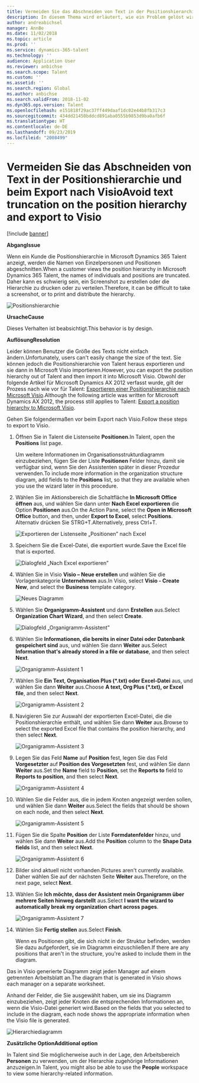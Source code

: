 ```yaml
---
title: Vermeiden Sie das Abschneiden von Text in der Positionshierarchie und beim Export nach Visio
description: In diesem Thema wird erläutert, wie ein Problem gelöst wird, bei dem Namen von Einzelpersonen und Positionen abgeschnitten werden, wenn Kunden die Positionshierarchie in Microsoft Dynamics 365 Talent anzeigen. Das Abschneiden von Text erschwert das Erstellen von Screenshots oder das Drucken der Hierarchie.
author: andreabichsel
manager: AnnBe
ms.date: 11/02/2018
ms.topic: article
ms.prod: ''
ms.service: dynamics-365-talent
ms.technology: ''
audience: Application User
ms.reviewer: anbichse
ms.search.scope: Talent
ms.custom: ''
ms.assetid: ''
ms.search.region: Global
ms.author: anbichse
ms.search.validFrom: 2018-11-02
ms.dyn365.ops.version: Talent
ms.openlocfilehash: e151818f29ac37ff449daaf1dc02e44b8fb317c3
ms.sourcegitcommit: 434dd21450bddcd891aba0555b9853d9ba0afb6f
ms.translationtype: HT
ms.contentlocale: de-DE
ms.lasthandoff: 09/23/2019
ms.locfileid: "2008499"
---
```

# <a name="avoid-text-truncation-on-the-position-hierarchy-and-export-to-visio"></a><span data-ttu-id="c8960-104">Vermeiden Sie das Abschneiden von Text in der Positionshierarchie und beim Export nach Visio</span><span class="sxs-lookup"><span data-stu-id="c8960-104">Avoid text truncation on the position hierarchy and export to Visio</span></span>

[!include [banner](includes/banner.md)]

<span data-ttu-id="c8960-105">**Abgang**</span><span class="sxs-lookup"><span data-stu-id="c8960-105">**Issue**</span></span>

<span data-ttu-id="c8960-106">Wenn ein Kunde die Positionshierarchie in Microsoft Dynamics 365 Talent anzeigt, werden die Namen von Einzelpersonen und Positionen abgeschnitten.</span><span class="sxs-lookup"><span data-stu-id="c8960-106">When a customer views the position hierarchy in Microsoft Dynamics 365 Talent, the names of individuals and positions are truncated.</span></span> <span data-ttu-id="c8960-107">Daher kann es schwierig sein, ein Screenshot zu erstellen oder die Hierarchie zu drucken oder zu verteilen.</span><span class="sxs-lookup"><span data-stu-id="c8960-107">Therefore, it can be difficult to take a screenshot, or to print and distribute the hierarchy.</span></span>

![Positionshierarchie](media/position-h.png)

<span data-ttu-id="c8960-109">**Ursache**</span><span class="sxs-lookup"><span data-stu-id="c8960-109">**Cause**</span></span>

<span data-ttu-id="c8960-110">Dieses Verhalten ist beabsichtigt.</span><span class="sxs-lookup"><span data-stu-id="c8960-110">This behavior is by design.</span></span>

<span data-ttu-id="c8960-111">**Auflösung**</span><span class="sxs-lookup"><span data-stu-id="c8960-111">**Resolution**</span></span>

<span data-ttu-id="c8960-112">Leider können Benutzer die Größe des Texts nicht einfach ändern.</span><span class="sxs-lookup"><span data-stu-id="c8960-112">Unfortunately, users can't easily change the size of the text.</span></span> <span data-ttu-id="c8960-113">Sie können jedoch die Positionshierarchie von Talent heraus exportieren und sie dann in Microsoft Visio importieren.</span><span class="sxs-lookup"><span data-stu-id="c8960-113">However, you can export the position hierarchy out of Talent and then import it into Microsoft Visio.</span></span> <span data-ttu-id="c8960-114">Obwohl der folgende Artikel für Microsoft Dynamics AX 2012 verfasst wurde, gilt der Prozess nach wie vor für Talent: [Exportieren einer Positionshierarchie nach Microsoft Visio](https://docs.microsoft.com/dynamicsax-2012/appuser-itpro/export-a-position-hierarchy-to-microsoft-visio).</span><span class="sxs-lookup"><span data-stu-id="c8960-114">Although the following article was written for Microsoft Dynamics AX 2012, the process still applies to Talent: [Export a position hierarchy to Microsoft Visio](https://docs.microsoft.com/dynamicsax-2012/appuser-itpro/export-a-position-hierarchy-to-microsoft-visio).</span></span>

<span data-ttu-id="c8960-115">Gehen Sie folgendermaßen vor beim Export nach Visio.</span><span class="sxs-lookup"><span data-stu-id="c8960-115">Follow these steps to export to Visio.</span></span>

1. <span data-ttu-id="c8960-116">Öffnen Sie in Talent die Listenseite **Positionen**.</span><span class="sxs-lookup"><span data-stu-id="c8960-116">In Talent, open the **Positions** list page.</span></span>

    <span data-ttu-id="c8960-117">Um weitere Informationen im Organisationsstrukturdiagramm einzubeziehen, fügen Sie der Liste **Positionen** Felder hinzu, damit sie verfügbar sind, wenn Sie den Assistenten später in dieser Prozedur verwenden.</span><span class="sxs-lookup"><span data-stu-id="c8960-117">To include more information in the organization structure diagram, add fields to the **Positions** list, so that they are available when you use the wizard later in this procedure.</span></span>

2. <span data-ttu-id="c8960-118">Wählen Sie im Aktionsbereich die Schaltfläche **In Microsoft Office öffnen** aus, und wählen Sie dann unter **Nach Excel exportieren** die Option **Positionen** aus.</span><span class="sxs-lookup"><span data-stu-id="c8960-118">On the Action Pane, select the **Open in Microsoft Office** button, and then, under **Export to Excel**, select **Positions**.</span></span> <span data-ttu-id="c8960-119">Alternativ drücken Sie STRG+T.</span><span class="sxs-lookup"><span data-stu-id="c8960-119">Alternatively, press Ctrl+T.</span></span>

    ![Exportieren der Listenseite „Positionen” nach Excel](media/org-admin.png)

3. <span data-ttu-id="c8960-121">Speichern Sie die Excel-Datei, die exportiert wurde.</span><span class="sxs-lookup"><span data-stu-id="c8960-121">Save the Excel file that is exported.</span></span>

    ![Dialogfeld „Nach Excel exportieren”](media/export-excel.png)

4. <span data-ttu-id="c8960-123">Wählen Sie in Visio **Visio – Neue erstellen** und wählen Sie die Vorlagenkategorie **Unternehmen** aus.</span><span class="sxs-lookup"><span data-stu-id="c8960-123">In Visio, select **Visio - Create New**, and select the **Business** template category.</span></span>

    ![Neues Diagramm](media/new.png)

5. <span data-ttu-id="c8960-125">Wählen Sie **Organigramm-Assistent** und dann **Erstellen** aus.</span><span class="sxs-lookup"><span data-stu-id="c8960-125">Select **Organization Chart Wizard**, and then select **Create**.</span></span>

    ![Dialogfeld „Organigramm-Assistent”](media/orgchart-wizard.png)

6. <span data-ttu-id="c8960-127">Wählen Sie **Informationen, die bereits in einer Datei oder Datenbank gespeichert sind** aus, und wählen Sie dann **Weiter** aus.</span><span class="sxs-lookup"><span data-stu-id="c8960-127">Select **Information that's already stored in a file or database**, and then select **Next**.</span></span>

    ![Organigramm-Assistent 1](media/orgchart-wizard7.png)

7. <span data-ttu-id="c8960-129">Wählen Sie **Ein Text, Organisation Plus (\*.txt) oder Excel-Datei** aus, und wählen Sie dann **Weiter** aus.</span><span class="sxs-lookup"><span data-stu-id="c8960-129">Choose **A text, Org Plus (\*.txt), or Excel file**, and then select **Next**.</span></span>

    ![Organigramm-Assistent 2](media/orgchart-wizard3.png)

8. <span data-ttu-id="c8960-131">Navigieren Sie zur Auswahl der exportierten Excel-Datei, die die Positionshierarchie enthält, und wählen Sie dann **Weiter** aus.</span><span class="sxs-lookup"><span data-stu-id="c8960-131">Browse to select the exported Excel file that contains the position hierarchy, and then select **Next**.</span></span>

    ![Organigramm-Assistent 3](media/orgchart-wizard2.png)

9. <span data-ttu-id="c8960-133">Legen Sie das Feld **Name** auf **Position** fest, legen Sie das Feld **Vorgesetzter** auf **Position des Vorgesetzten** fest, und wählen Sie dann **Weiter** aus.</span><span class="sxs-lookup"><span data-stu-id="c8960-133">Set the **Name** field to **Position**, set the **Reports to** field to **Reports to position**, and then select **Next**.</span></span>

    ![Organigramm-Assistent 4](media/orgchart-wizard1.png)

10. <span data-ttu-id="c8960-135">Wählen Sie die Felder aus, die in jedem Knoten angezeigt werden sollen, und wählen Sie dann **Weiter** aus.</span><span class="sxs-lookup"><span data-stu-id="c8960-135">Select the fields that should be shown on each node, and then select **Next**.</span></span>

    ![Organigramm-Assistent 5](media/orgchart-wizard5.png)

11. <span data-ttu-id="c8960-137">Fügen Sie die Spalte **Position** der Liste **Formdatenfelder** hinzu, und wählen Sie dann **Weiter** aus.</span><span class="sxs-lookup"><span data-stu-id="c8960-137">Add the **Position** column to the **Shape Data fields** list, and then select **Next**.</span></span>

    ![Organigramm-Assistent 6](media/orgchart-wizard6.png)

12. <span data-ttu-id="c8960-139">Bilder sind aktuell nicht vorhanden.</span><span class="sxs-lookup"><span data-stu-id="c8960-139">Pictures aren't currently available.</span></span> <span data-ttu-id="c8960-140">Daher wählen Sie auf der nächsten Seite **Weiter** aus.</span><span class="sxs-lookup"><span data-stu-id="c8960-140">Therefore, on the next page, select **Next**.</span></span>
13. <span data-ttu-id="c8960-141">Wählen Sie **Ich möchte, dass der Assistent mein Organigramm über mehrere Seiten hinweg darstellt** aus.</span><span class="sxs-lookup"><span data-stu-id="c8960-141">Select **I want the wizard to automatically break my organization chart across pages**.</span></span>

    ![Organigramm-Assistent 7](media/orgchart-wizard4.png)

14. <span data-ttu-id="c8960-143">Wählen Sie **Fertig stellen** aus.</span><span class="sxs-lookup"><span data-stu-id="c8960-143">Select **Finish**.</span></span>

    <span data-ttu-id="c8960-144">Wenn es Positionen gibt, die sich nicht in der Struktur befinden, werden Sie dazu aufgefordert, sie im Diagramm einzuschließen.</span><span class="sxs-lookup"><span data-stu-id="c8960-144">If there are any positions that aren't in the structure, you're asked to include them in the diagram.</span></span>

<span data-ttu-id="c8960-145">Das in Visio generierte Diagramm zeigt jeden Manager auf einem getrennten Arbeitsblatt an.</span><span class="sxs-lookup"><span data-stu-id="c8960-145">The diagram that is generated in Visio shows each manager on a separate worksheet.</span></span>

<span data-ttu-id="c8960-146">Anhand der Felder, die Sie ausgewählt haben, um sie ins Diagramm einzubeziehen, zeigt jeder Knoten die entsprechenden Informationen an, wenn die Visio-Datei generiert wird.</span><span class="sxs-lookup"><span data-stu-id="c8960-146">Based on the fields that you selected to include in the diagram, each node shows the appropriate information when the Visio file is generated.</span></span>

![Hierarchiediagramm](media/hierarchy.png)

<span data-ttu-id="c8960-148">**Zusätzliche Option**</span><span class="sxs-lookup"><span data-stu-id="c8960-148">**Additional option**</span></span>

<span data-ttu-id="c8960-149">In Talent sind Sie möglicherweise auch in der Lage, den Arbeitsbereich **Personen** zu verwenden, um der Hierarchie zugehörige Informationen anzuzeigen.</span><span class="sxs-lookup"><span data-stu-id="c8960-149">In Talent, you might also be able to use the **People** workspace to view some hierarchy-related information.</span></span>
